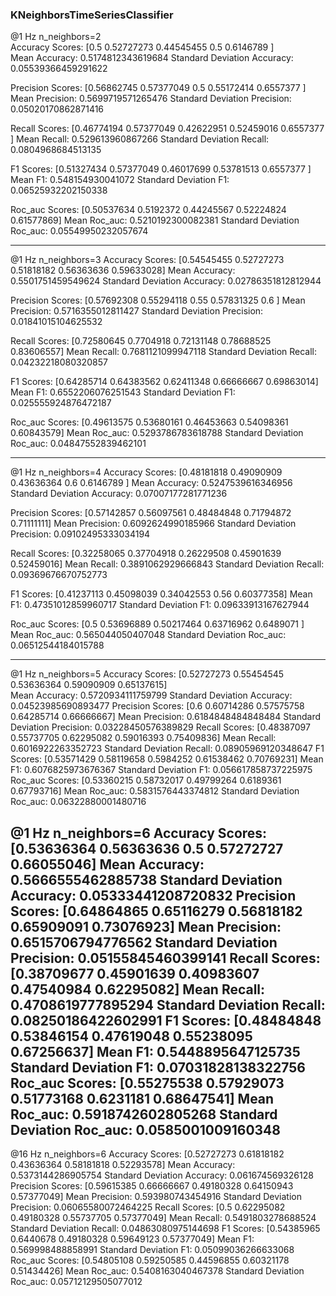 ### KNeighborsTimeSeriesClassifier
@1 Hz n_neighbors=2  
Accuracy Scores: [0.5        0.52727273 0.44545455 0.5        0.6146789 ]  
Mean Accuracy: 0.5174812343619684
Standard Deviation Accuracy: 0.05539366459291622

Precision Scores: [0.56862745 0.57377049 0.5        0.55172414 0.6557377 ]
Mean Precision: 0.5699719571265476
Standard Deviation Precision: 0.05020170862871416

Recall Scores: [0.46774194 0.57377049 0.42622951 0.52459016 0.6557377 ]
Mean Recall: 0.529613960867266
Standard Deviation Recall: 0.0804968684513135

F1 Scores: [0.51327434 0.57377049 0.46017699 0.53781513 0.6557377 ]
Mean F1: 0.548154930041072
Standard Deviation F1: 0.06525932202150338

Roc_auc Scores: [0.50537634 0.5192372  0.44245567 0.52224824 0.61577869]
Mean Roc_auc: 0.5210192300082381
Standard Deviation Roc_auc: 0.05549950232057674

-----------------------------------------------------------------------------------------------------------------------------------
@1 Hz n_neighbors=3
Accuracy Scores: [0.54545455 0.52727273 0.51818182 0.56363636 0.59633028]
Mean Accuracy: 0.5501751459549624
Standard Deviation Accuracy: 0.02786351812812944

Precision Scores: [0.57692308 0.55294118 0.55       0.57831325 0.6       ]
Mean Precision: 0.5716355012811427
Standard Deviation Precision: 0.01841015104625532

Recall Scores: [0.72580645 0.7704918  0.72131148 0.78688525 0.83606557]
Mean Recall: 0.7681121099947118
Standard Deviation Recall: 0.04232218080320857

F1 Scores: [0.64285714 0.64383562 0.62411348 0.66666667 0.69863014]
Mean F1: 0.6552206076251543
Standard Deviation F1: 0.025555924876472187

Roc_auc Scores: [0.49613575 0.53680161 0.46453663 0.54098361 0.60843579]
Mean Roc_auc: 0.5293786783618788
Standard Deviation Roc_auc: 0.04847552839462101

-----------------------------------------------------------------------------------------------------------------------------------
@1 Hz n_neighbors=4
Accuracy Scores: [0.48181818 0.49090909 0.43636364 0.6        0.6146789 ]
Mean Accuracy: 0.5247539616346956
Standard Deviation Accuracy: 0.07007177281771236

Precision Scores: [0.57142857 0.56097561 0.48484848 0.71794872 0.71111111]
Mean Precision: 0.6092624990185966
Standard Deviation Precision: 0.09102495333034194

Recall Scores: [0.32258065 0.37704918 0.26229508 0.45901639 0.52459016]
Mean Recall: 0.3891062929666843
Standard Deviation Recall: 0.09369676670752773

F1 Scores: [0.41237113 0.45098039 0.34042553 0.56       0.60377358]
Mean F1: 0.47351012859960717
Standard Deviation F1: 0.09633913167627944

Roc_auc Scores: [0.5        0.53696889 0.50217464 0.63716962 0.6489071 ]
Mean Roc_auc: 0.565044050407048
Standard Deviation Roc_auc: 0.06512544184015788

-----------------------------------------------------------------------------------------------------------------------------------
@1 Hz n_neighbors=5
Accuracy Scores: [0.52727273 0.55454545 0.53636364 0.59090909 0.65137615]  
Mean Accuracy: 0.5720934111759799
Standard Deviation Accuracy: 0.04523985690893477
Precision Scores: [0.6        0.60714286 0.57575758 0.64285714 0.66666667]
Mean Precision: 0.6184848484848484
Standard Deviation Precision: 0.03228450576389829
Recall Scores: [0.48387097 0.55737705 0.62295082 0.59016393 0.75409836]
Mean Recall: 0.6016922263352723
Standard Deviation Recall: 0.08905969120348647
F1 Scores: [0.53571429 0.58119658 0.5984252  0.61538462 0.70769231]
Mean F1: 0.6076825973676367
Standard Deviation F1: 0.056617858737225975
Roc_auc Scores: [0.53360215 0.58732017 0.49799264 0.6189361  0.67793716]
Mean Roc_auc: 0.5831576443374812
Standard Deviation Roc_auc: 0.06322880001480716

@1 Hz n_neighbors=6
Accuracy Scores: [0.53636364 0.56363636 0.5        0.57272727 0.66055046]
Mean Accuracy: 0.5666555462885738
Standard Deviation Accuracy: 0.05333441208720832
Precision Scores: [0.64864865 0.65116279 0.56818182 0.65909091 0.73076923]
Mean Precision: 0.6515706794776562
Standard Deviation Precision: 0.05155845460399141
Recall Scores: [0.38709677 0.45901639 0.40983607 0.47540984 0.62295082]
Mean Recall: 0.4708619777895294
Standard Deviation Recall: 0.08250186422602991
F1 Scores: [0.48484848 0.53846154 0.47619048 0.55238095 0.67256637]
Mean F1: 0.5448895647125735
Standard Deviation F1: 0.07031828138322756
Roc_auc Scores: [0.55275538 0.57929073 0.51773168 0.6231181  0.68647541]
Mean Roc_auc: 0.5918742602805268
Standard Deviation Roc_auc: 0.0585001009160348
-----------------------------------------------------------------------------------------------------------------------------------

@16 Hz n_neighbors=6
Accuracy Scores: [0.52727273 0.61818182 0.43636364 0.58181818 0.52293578]
Mean Accuracy: 0.5373144286905754
Standard Deviation Accuracy: 0.061674569326128
Precision Scores: [0.59615385 0.66666667 0.49180328 0.64150943 0.57377049]
Mean Precision: 0.593980743454916
Standard Deviation Precision: 0.06065580072464225
Recall Scores: [0.5        0.62295082 0.49180328 0.55737705 0.57377049]
Mean Recall: 0.5491803278688524
Standard Deviation Recall: 0.04863080975144698
F1 Scores: [0.54385965 0.6440678  0.49180328 0.59649123 0.57377049]
Mean F1: 0.569998488858991
Standard Deviation F1: 0.05099036266633068
Roc_auc Scores: [0.54805108 0.59250585 0.44596855 0.60321178 0.51434426]
Mean Roc_auc: 0.5408163040467378
Standard Deviation Roc_auc: 0.05712129505077012
